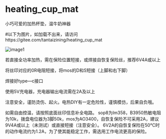 # heating_cup_mat
小巧可爱的加热杯垫，温牛奶神器


#以下为图片，如加载不出来，请访问https://gitee.com/tantaizining/heating_cup_mat


![image1](https://gitee.com/tantaizining/heating_cup_mat/raw/master/images/1.jpg)


若直接全功率加热，需在保险位置短接，或焊接自恢复保险丝，推荐6V4A或以上

将丝印对应的0R电阻短接，将mos的D和S短接（上脚和右下脚）

焊接好type—c接口

使用5V充电器，充电器输出电流需在2A及以上

注意安全，谨防烫伤、起火。电热DIY有一定危险性，谨慎模仿，后果自负哦。


如需自由控温，请按照底面丝印信息补全电路。
sop8为lm358，B3950热敏电阻为10k，拨盘电位器为3脚50k，mos为AO3400，自恢复保险不可采用2A，建议9V4A或以上（未测试）或直接短接（注意安全）。
6V2A的自恢复保险在50℃时的动作电流约为1.2A，为了使其能稳定工作，需选用工作电流更高的保险。
